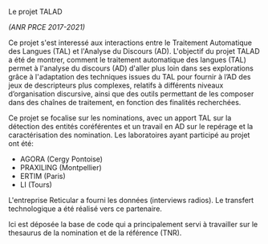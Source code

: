 Le projet TALAD 

_(ANR PRCE 2017-2021)_ 

Ce projet s'est interessé aux interactions entre le Traitement Automatique des Langues (TAL) et l'Analyse du Discours (AD). 
L'objectif du projet TALAD a été de montrer, comment le traitement automatique des langues (TAL) permet à l'analyse du discours (AD) d'aller plus loin dans ses explorations 
grâce à l'adaptation des techniques issues du TAL pour fournir à l’AD des jeux de descripteurs plus complexes, relatifs à différents niveaux d’organisation discursive, 
ainsi que des outils permettant de les composer dans des chaînes de traitement, en fonction des finalités recherchées. 

Ce projet se focalise sur les nominations, avec un apport TAL sur la détection des entités coréférentes et un travail en AD sur le repérage et la caractérisation des nomination. 
Les laboratoires ayant participé au projet ont été:  
- AGORA (Cergy Pontoise)
- PRAXILING (Montpellier)
- ERTIM (Paris)
- LI (Tours)

L'entreprise Reticular a fourni les données (interviews radios). Le transfert technologique a été réalisé vers ce partenaire.

Ici est déposée la base de code qui a principalement servi à travailler sur le thesaurus de la nomination et de la référence (TNR). 
